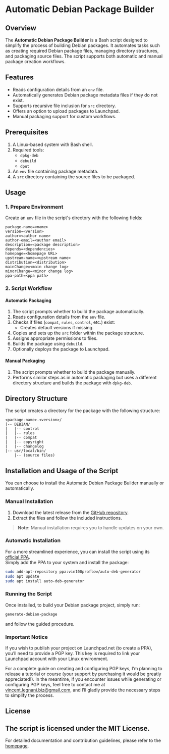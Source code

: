 # Automatic Debian Package Builder

## Overview
The **Automatic Debian Package Builder** is a Bash script designed to simplify the process of building Debian packages. It automates tasks such as creating required Debian package files, managing directory structures, and packaging source files. The script supports both automatic and manual package creation workflows.

## Features
- Reads configuration details from an `env` file.
- Automatically generates Debian package metadata files if they do not exist.
- Supports recursive file inclusion for `src` directory.
- Offers an option to upload packages to Launchpad.
- Manual packaging support for custom workflows.

## Prerequisites
1. A Linux-based system with Bash shell.
2. Required tools:
   - `dpkg-deb`
   - `debuild`
   - `dput`
3. An `env` file containing package metadata.
4. A `src` directory containing the source files to be packaged.

## Usage
### 1. Prepare Environment
Create an `env` file in the script's directory with the following fields:
```
package-name=<name>
version=<version>
author=<author name>
author-email=<author email>
description=<package description>
depends=<dependencies>
homepage=<homepage URL>
upstream-name=<upstream name>
distribution=<distribution>
mainChange=<main change log>
minorChange=<minor change log>
ppa-path=<ppa path>
```

### 2. Script Workflow
#### Automatic Packaging
1. The script prompts whether to build the package automatically.
2. Reads configuration details from the `env` file.
3. Checks if files (`compat`, `rules`, `control`, etc.) exist:
   - Creates default versions if missing.
4. Copies and sets up the `src` folder within the package structure.
5. Assigns appropriate permissions to files.
6. Builds the package using `debuild`.
7. Optionally deploys the package to Launchpad.

#### Manual Packaging
1. The script prompts whether to build the package manually.
2. Performs similar steps as in automatic packaging but uses a different directory structure and builds the package with `dpkg-deb`.

## Directory Structure
The script creates a directory for the package with the following structure:
```
<package-name>.<version>/
|-- DEBIAN/
|   |-- control
|   |-- rules
|   |-- compat
|   |-- copyright
|   |-- changelog
|-- usr/local/bin/
    |-- (source files)
```
## Installation and Usage of the Script

You can choose to install the Automatic Debian Package Builder manually or automatically. 

### Manual Installation
1. Download the latest release from the [GitHub repository](#).  
2. Extract the files and follow the included instructions.  
> **Note:** Manual installation requires you to handle updates on your own.

### Automatic Installation
For a more streamlined experience, you can install the script using its [official PPA](https://launchpad.net/~vin100proflow/+archive/ubuntu/auto-deb-generator).  
Simply add the PPA to your system and install the package:
```bash
sudo add-apt-repository ppa:vin100proflow/auto-deb-generator
sudo apt update
sudo apt install auto-deb-generator
```
### Running the Script
Once installed, to build your Debian package project, simply run:

```bash
generate-debian-package
```
and follow the guided procedure.

### Important Notice
If you wish to publish your project on Launchpad.net (to create a PPA), you’ll need to provide a PGP key. This key is required to link your Launchpad account with your Linux environment.

For a complete guide on creating and configuring PGP keys, I’m planning to release a tutorial or course (your support by purchasing it would be greatly appreciated!). In the meantime, if you encounter issues while generating or configuring PGP keys, feel free to contact me at vincent.legnani.biz@gmail.com, and I’ll gladly provide the necessary steps to simplify the process.


## License
The script is licensed under the MIT License.
---
For detailed documentation and contribution guidelines, please refer to the [homepage](https://github.com/vin100proflow/auto-deb-generator).

